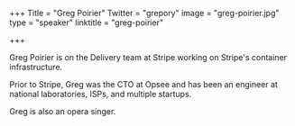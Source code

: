 +++
Title = "Greg Poirier"
Twitter = "grepory"
image = "greg-poirier.jpg"
type = "speaker"
linktitle = "greg-poirier"

+++

Greg Poirier is on the Delivery team at Stripe working on Stripe's container infrastructure.

Prior to Stripe, Greg was the CTO at Opsee and has been an engineer at national laboratories, ISPs, and multiple startups.

Greg is also an opera singer.
